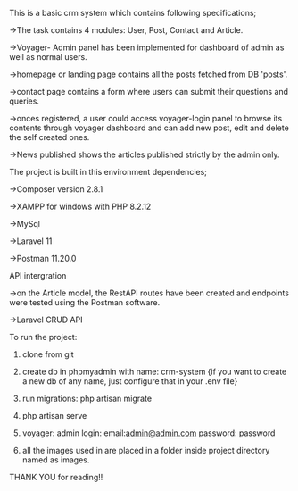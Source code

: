This is a basic crm system which contains following specifications;

->The task contains 4 modules: User, Post, Contact and Article.

->Voyager- Admin panel has been implemented for dashboard of admin as well as normal users.

->homepage or landing page contains all the posts fetched from DB 'posts'.

->contact page contains a form where users can submit their questions and queries.

->onces registered, a user could access voyager-login panel to browse its contents through voyager dashboard and can add new post, edit and delete the self created ones.

->News published shows the articles published strictly by the admin only.




The project is built in this environment dependencies;

->Composer version 2.8.1

->XAMPP for windows with PHP 8.2.12 

->MySql

->Laravel 11

->Postman 11.20.0



API intergration

->on the Article model, the RestAPI routes have been created and endpoints were tested using the Postman software.

->Laravel CRUD API 



To run the project:

1. clone from git
   
2. create db in phpmyadmin with name: crm-system
   {if you want to create a new db of any name, just configure that in your .env file}
   
3. run migrations: php artisan migrate
   
4. php artisan serve
   
5. voyager:
   admin login: email:admin@admin.com  password: password
   
6. all the images used in are placed in a folder inside project directory named as images.


THANK YOU for reading!!

